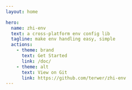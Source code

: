```yaml
---
layout: home

hero:
  name: zhi-env
  text: a cross-platform env config lib
  tagline: make env handling easy, simple
  actions:
    - theme: brand
      text: Get Started
      link: /doc/
    - theme: alt
      text: View on Git
      link: https://github.com/terwer/zhi-env
---
```

